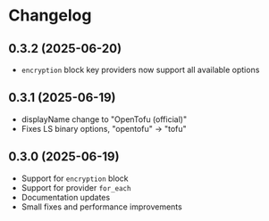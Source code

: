 # Changelog

## 0.3.2 (2025-06-20)
- `encryption` block key providers now support all available options

## 0.3.1 (2025-06-19)
- displayName change to "OpenTofu (official)"
- Fixes LS binary options, "opentofu" -> "tofu"

## 0.3.0 (2025-06-19)
- Support for `encryption` block
- Support for provider `for_each`
- Documentation updates
- Small fixes and performance improvements